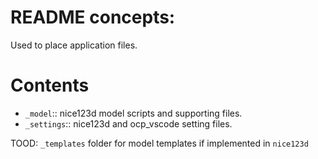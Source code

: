 <!--
file:         data/README.md
file-id:      552c6fa7-2e6a-4791-ae33-16990aa93270
project:      nice123d
project-id:   e2bbd03f-0ac6-41ec-89ae-2ad52fa0652a
using: jinja2
description:  This file contains the folder documentation. |
    The folder is part of the `nice123d` project.
-->

# README concepts:

Used to place application files.

# Contents

- `_model`:: nice123d model scripts and supporting files.
- `_settings`:: nice123d and ocp_vscode setting files. 

TOOD: `_templates` folder for model templates if implemented in `nice123d`